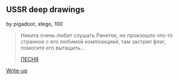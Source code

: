 ## USSR deep drawings
by pigadoor, stego, 100

> Никита очень любит слушать Ранеток, но произошло что-то странное с его любимой композицией, там застрял флаг, помогите его вытащить...
>
> [ПЕСНЯ](Ранетки.wav)

[Write-up](WRITEUP.md)
